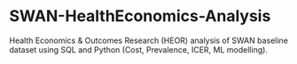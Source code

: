 # SWAN-HealthEconomics-Analysis
Health Economics &amp; Outcomes Research (HEOR) analysis of SWAN baseline dataset using SQL and Python (Cost, Prevalence, ICER, ML modelling).
